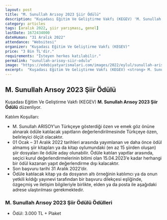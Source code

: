 ```yaml
---
layout: post
title: "M. Sunullah Arısoy 2023 Şiir Ödülü"
description: "Kuşadası Eğitim Ve Geliştirme Vakfı (KEGEV) 'M. Sunullah Arısoy 2023 Şiir Ödülü' düzenliyor."
category: articles
tags: [aralık 2022, şiir yarışması, genel]
lastDate: 1672434000
dateHuman: "31 Aralık 2022"
attendance: "Websitesi"
organizer: "Kuşadası Eğitim Ve Geliştirme Vakfı (KEGEV)"
price: "3 Bin TL'dir."
requirements: "İsteyen herkes katılabilir."
permalink: "sunullah-arisoy-siir-odulu"
image: "https://edebiyatyarismalari.com/images/2022/eylul/sunullah-arisoy-siir-odulu.jpg"
excerpt:  "Kuşadası Eğitim Ve Geliştirme Vakfı (KEGEV) <strong> M. Sunullah Arısoy 2023 Şiir Ödülü </strong> düzenliyor."
---
```


## M. Sunullah Arısoy 2023 Şiir Ödülü
Kuşadası Eğitim Ve Geliştirme Vakfı (KEGEV) **M. Sunullah Arısoy 2023 Şiir Ödülü** düzenliyor.

Katılım Koşulları:
- M. Sunullah ARISOY’un Türkçeye gösterdiği özen ve emek göz önüne alınarak ödüle katılacak yapıtların değerlendirilmesinde Türkçeye özen, belirleyici ölçüt olacaktır.
- 01 Ocak – 31 Aralık 2022 tarihleri arasında yayımlanan ve daha önce ödül almamış şiir kitapları ya da kitap oylumundaki (en az 15 şiirden oluşan) şiir dosyaları ile ödüle aday olunabilir. Ödüle katılan yapıtlar arasında, seçici kurul değerlendirmelerinin bitimi olan 15.04.2023‘e kadar herhangi bir ödül kazanan yapıt değerlendirme dışı kalacaktır.
- Son başvuru tarihi 31 Aralık 2022’dir.
- Ödüle katılacak kitap ya da dosyanın altı örneğinin katılımcı ya da onun yetkili kıldığı yayınevi tarafından bir başvuru dilekçesi eşliğinde, özgeçmiş ve iletişim bilgileriyle birlikte, elden ya da posta ile aşağıdaki adrese ulaştırılması gerekmektedir.


### M. Sunullah Arısoy 2023 Şiir Ödülü Ödülleri
- Ödül: 3.000 TL + Plaket
